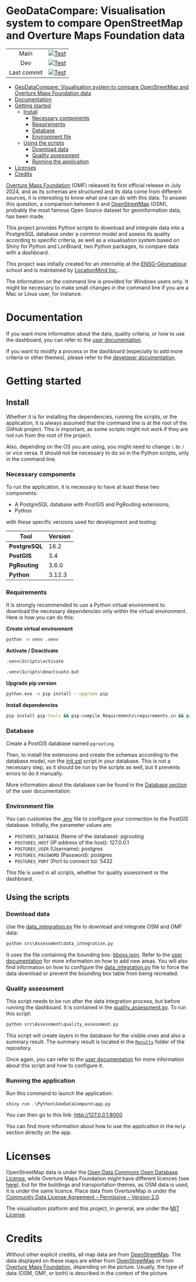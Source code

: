# GeoDataCompare: Visualisation system to compare OpenStreetMap and Overture Maps Foundation data

|   |   |
|:---:|:---:|
| Main  | [![Test](https://github.com/LocationMind/OSM_Overture_Works/actions/workflows/action.yml/badge.svg?branch=main)](https://github.com/LocationMind/OSM_Overture_Works/actions/workflows/action.yml?query=branch%3Amain)  |
| Dev  | [![Test](https://github.com/LocationMind/OSM_Overture_Works/actions/workflows/action.yml/badge.svg?branch=dev)](https://github.com/LocationMind/OSM_Overture_Works/actions/workflows/action.yml?query=branch%3Adev)  |
| Last commit | [![Test](https://github.com/LocationMind/OSM_Overture_Works/actions/workflows/action.yml/badge.svg)](https://github.com/LocationMind/OSM_Overture_Works/actions/workflows/action.yml) |

- [GeoDataCompare: Visualisation system to compare OpenStreetMap and Overture Maps Foundation data](#geodatacompare-visualisation-system-to-compare-openstreetmap-and-overture-maps-foundation-data)
- [Documentation](#documentation)
- [Getting started](#getting-started)
  - [Install](#install)
    - [Necessary components](#necessary-components)
    - [Requirements](#requirements)
    - [Database](#database)
    - [Environment file](#environment-file)
  - [Using the scripts](#using-the-scripts)
    - [Download data](#download-data)
    - [Quality assessment](#quality-assessment)
    - [Running the application](#running-the-application)
- [Licenses](#licenses)
- [Credits](#credits)

[Overture Maps Foundation](https://overturemaps.org/) (OMF) released its first official release in July 2024, and as its schemas are structured and its data come from different sources, it is interesting to know what one can do with this data.
To answer this question, a comparison between it and [OpenStreetMap](https://www.openstreetmap.org/) (OSM), probably the most famous Open Source dataset for geoinformation data, has been made.

This project provides Python scripts to download and integrate data into a PostgreSQL database under a common model and assess its quality according to specific criteria, as well as a visualisation system based on Shiny for Python and LonBoard, two Python packages, to compare data with a dashboard.

This project was initially created for an internship at the [ENSG-Géomatique](https://ensg.eu/fr) school and is maintained by [LocationMind Inc.](https://locationmind.com/).

The information on the command line is provided for Windows users only.
It might be necessary to make small changes in the command line if you are a Mac or Linux user, for instance.

# Documentation

If you want more information about the data, quality criteria, or how to use the dashboard, you can refer to the [user documentation](./Documentation/user-doc.md).

If you want to modify a process or the dashboard (especially to add more criteria or other themes), please refer to the [developer documentation](./Documentation/dev-doc.md).

# Getting started

## Install

Whether it is for installing the dependencies, running the scripts, or the application, it is always assumed that the command line is at the root of the GitHub project.
This is important, as some scripts might not work if they are not run from the root of the project.

Also, depending on the OS you are using, you might need to change `\` to `/` or vice versa.
It should not be necessary to do so in the Python scripts, only in the command line.

### Necessary components

To run the application, it is necessary to have at least these two components:

- A PostgreSQL database with PostGIS and PgRouting extensions;
- Python

with these specific versions used for development and testing:

| **Tool** | Version |
| --- | --- |
| **PostgreSQL** | 16.2 |
| **PostGIS** | 3.4 |
| **PgRouting** | 3.6.0 |
| **Python** | 3.12.3 |


### Requirements

It is strongly recommended to use a Python virtual environment to download the necessary dependencies only within the virtual environment.
Here is how you can do this:

**Create virtual environment**
```cmd
python -m venv .venv
```

**Activate / Deactivate**

```cmd
.venv\Scripts\activate

.venv\Scripts\deactivate.bat
```

**Upgrade pip version**
```cmd
python.exe -m pip install --upgrade pip
```

**Install dependencies**

```cmd
pip install pip-tools && pip-compile Requirements\requirements.in && pip install -r Requirements\requirements.txt
```

### Database

Create a PostGIS database named `pgrouting`.

Then, to install the extensions and create the schemas according to the database model, run the [init.sql](./Data/init.sql) script in your database.
This is not a necessary step, as it should be run by the scripts as well, but it prevents errors to do it manually.

More information about the database can be found in the [Database section](./Documentation/user-doc.md#database) of the user documentation.

### Environment file

You can customise the [.env](./.env) file to configure your connection to the PostGIS database.
Initially, the parameter values are:

- `POSTGRES_DATABASE` (Name of the database): pgrouting
- `POSTGRES_HOST` (IP address of the host): 127.0.0.1
- `POSTGRES_USER` (Username): postgres
- `POSTGRES_PASSWORD` (Password): postgres
- `POSTGRES_PORT` (Port to connect to): 5432

This file is used in all scripts, whether for quality assessment or the dashboard.

## Using the scripts

### Download data

Use the [data_integration.py](src/Assessment/data_integration.py) file to download and integrate OSM and OMF data:

```cmd
python src\Assessment\data_integration.py
```

It uses the file containing the bounding box: [bboxs.json](./Data/bboxs.json).
Refer to the [user documentation](./Documentation/user-doc.md#adding-areas) for more information on how to add new areas.
You will also find information on how to configure the [data_integration.py](src/Assessment/data_integration.py/) file to force the data download or prevent the bounding box table from being recreated.

### Quality assessment

This script needs to be run after the data integration process, but before running the dashboard.
It is contained in the [quality_assessment.py](./src/Assessment/quality_assessment.py).
To run this script:

```cmd
python src\Assessment\quality_assessment.py
```

This script will create layers in the database for the visible ones and also a summary result.
The summary result is located in the [`Results`](./Results/) folder of the repository.

Once again, you can refer to the [user documentation](./Documentation/user-doc.md#quality-assessment-criteria) for more information about this script and how to configure it.


### Running the application

Run this command to launch the application:

```
shiny run .\Python\GeoDataCompare\app.py
```

You can then go to this link: http://127.0.0.1:8000

You can find more information about how to use the application in the `Help` section directly on the app.

# Licenses

OpenStreetMap data is under the [Open Data Commons Open Database License](https://opendatacommons.org/licenses/odbl/), while Overture Maps Foundation might have different licences (see [here](https://docs.overturemaps.org/attribution/)), but for the buildings and transportation themes, as OSM data is used, it is under the same licence.
Place data from OvertureMap is under the [Community Data License Agreement – Permissive – Version 2.0](https://cdla.dev/permissive-2-0/).

The visualisation platform and this project, in general, are under the [MIT License](./LICENSE.md).

# Credits

Without other explicit credits, all map data are from [OpenStreetMap](https://www.openstreetmap.org/copyright).
The data displayed on these maps are either from [OpenStreetMap](https://www.openstreetmap.org/copyright) or from [Overture Maps Foundation](https://docs.overturemaps.org/attribution/), depending on the picture.
Usually, the type of data (OSM, OMF, or both) is described in the context of the picture.